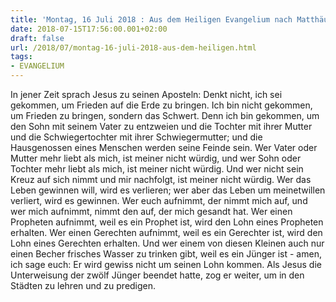 ```yaml
---
title: 'Montag, 16 Juli 2018 : Aus dem Heiligen Evangelium nach Matthäus - Mt 10,34-42.11,1.'
date: 2018-07-15T17:56:00.001+02:00
draft: false
url: /2018/07/montag-16-juli-2018-aus-dem-heiligen.html
tags: 
- EVANGELIUM
---
```


In jener Zeit sprach Jesus zu seinen Aposteln: Denkt nicht, ich sei gekommen, um Frieden auf die Erde zu bringen. Ich bin nicht gekommen, um Frieden zu bringen, sondern das Schwert. Denn ich bin gekommen, um den Sohn mit seinem Vater zu entzweien und die Tochter mit ihrer Mutter und die Schwiegertochter mit ihrer Schwiegermutter; und die Hausgenossen eines Menschen werden seine Feinde sein. Wer Vater oder Mutter mehr liebt als mich, ist meiner nicht würdig, und wer Sohn oder Tochter mehr liebt als mich, ist meiner nicht würdig. Und wer nicht sein Kreuz auf sich nimmt und mir nachfolgt, ist meiner nicht würdig. Wer das Leben gewinnen will, wird es verlieren; wer aber das Leben um meinetwillen verliert, wird es gewinnen. Wer euch aufnimmt, der nimmt mich auf, und wer mich aufnimmt, nimmt den auf, der mich gesandt hat. Wer einen Propheten aufnimmt, weil es ein Prophet ist, wird den Lohn eines Propheten erhalten. Wer einen Gerechten aufnimmt, weil es ein Gerechter ist, wird den Lohn eines Gerechten erhalten. Und wer einem von diesen Kleinen auch nur einen Becher frisches Wasser zu trinken gibt, weil es ein Jünger ist - amen, ich sage euch: Er wird gewiss nicht um seinen Lohn kommen. Als Jesus die Unterweisung der zwölf Jünger beendet hatte, zog er weiter, um in den Städten zu lehren und zu predigen.